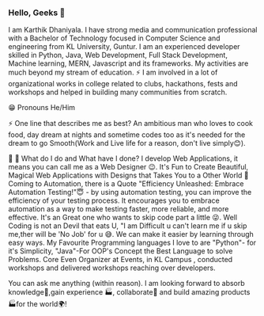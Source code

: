 ### Hello, Geeks 👋

I am Karthik Dhaniyala. I have strong media and communication professional with a Bachelor of Technology focused in Computer Science and engineering from KL University, Guntur. I am an experienced developer skilled in Python, Java, Web Development, Full Stack Development, Machine learning, MERN, Javascript and its frameworks. My activities are much beyond my stream of education. ⚡ I am involved in a lot of organizational works in college related to clubs, hackathons, fests and workshops and helped in building many communities from scratch.

😁 Pronouns
He/Him

⚡ One line that describes me as best?
An ambitious man who loves to cook food, day dream at nights and sometime codes too as it's needed for the dream to go Smooth(Work and Live life for a reason, don't live simply😊).

🌱 💬 What do I do and What have I done?
I develop Web Applications, it means you can call me as a Web Designer 😉. It's Fun to Create Beautiful, Magical Web Applications with Designs that Takes You to a Other World 💫
Coming to Automation, there is a Quote "Efficiency Unleashed: Embrace Automation Testing!"😇 -  by using automation testing, you can improve the efficiency of your testing process. It encourages you to embrace automation as a way to make testing faster, more reliable, and more effective. It's an Great one who wants to skip code part a little 😜.
Well Coding is not an Devil that eats U, "I am Difficult u can't learn me if u skip me,ther will be 'No Job' for u 😅. We can make it easier by learning through easy ways. 
My Favourite Programming languages I love to are "Python"- for it's Simplicity, "Java"-For OOP's Concept the Best Language to solve Problems. 
Core Even Organizer at Events, in KL Campus , conducted workshops and delivered workshops reaching over developers.

You can ask me anything (within reason). I am looking forward to absorb knowledge🧠,gain experience 🏭, collaborate🤝 and build amazing products 🏭for the world🌍!

<!--
**1223karthik21/1223karthik21** is a ✨ _special_ ✨ repository because its `README.md` (this file) appears on your GitHub profile.

Here are some ideas to get you started:

- 🔭 I’m currently working on ...
- 🌱 I’m currently learning ...
- 👯 I’m looking to collaborate on ...
- 🤔 I’m looking for help with ...
- 💬 Ask me about ...
- 📫 How to reach me: ...
- 😄 Pronouns: ...
- ⚡ Fun fact: ...
-->
